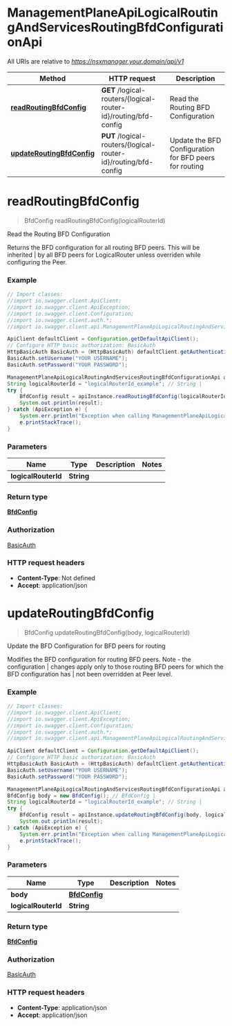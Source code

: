# ManagementPlaneApiLogicalRoutingAndServicesRoutingBfdConfigurationApi

All URIs are relative to *https://nsxmanager.your.domain/api/v1*

Method | HTTP request | Description
------------- | ------------- | -------------
[**readRoutingBfdConfig**](ManagementPlaneApiLogicalRoutingAndServicesRoutingBfdConfigurationApi.md#readRoutingBfdConfig) | **GET** /logical-routers/{logical-router-id}/routing/bfd-config | Read the Routing BFD Configuration
[**updateRoutingBfdConfig**](ManagementPlaneApiLogicalRoutingAndServicesRoutingBfdConfigurationApi.md#updateRoutingBfdConfig) | **PUT** /logical-routers/{logical-router-id}/routing/bfd-config | Update the BFD Configuration for BFD peers for routing

<a name="readRoutingBfdConfig"></a>
# **readRoutingBfdConfig**
> BfdConfig readRoutingBfdConfig(logicalRouterId)

Read the Routing BFD Configuration

Returns the BFD configuration for all routing BFD peers. This will be inherited |   by all BFD peers for LogicalRouter unless overriden while configuring the Peer. 

### Example
```java
// Import classes:
//import io.swagger.client.ApiClient;
//import io.swagger.client.ApiException;
//import io.swagger.client.Configuration;
//import io.swagger.client.auth.*;
//import io.swagger.client.api.ManagementPlaneApiLogicalRoutingAndServicesRoutingBfdConfigurationApi;

ApiClient defaultClient = Configuration.getDefaultApiClient();
// Configure HTTP basic authorization: BasicAuth
HttpBasicAuth BasicAuth = (HttpBasicAuth) defaultClient.getAuthentication("BasicAuth");
BasicAuth.setUsername("YOUR USERNAME");
BasicAuth.setPassword("YOUR PASSWORD");

ManagementPlaneApiLogicalRoutingAndServicesRoutingBfdConfigurationApi apiInstance = new ManagementPlaneApiLogicalRoutingAndServicesRoutingBfdConfigurationApi();
String logicalRouterId = "logicalRouterId_example"; // String | 
try {
    BfdConfig result = apiInstance.readRoutingBfdConfig(logicalRouterId);
    System.out.println(result);
} catch (ApiException e) {
    System.err.println("Exception when calling ManagementPlaneApiLogicalRoutingAndServicesRoutingBfdConfigurationApi#readRoutingBfdConfig");
    e.printStackTrace();
}
```

### Parameters

Name | Type | Description  | Notes
------------- | ------------- | ------------- | -------------
 **logicalRouterId** | **String**|  |

### Return type

[**BfdConfig**](BfdConfig.md)

### Authorization

[BasicAuth](../README.md#BasicAuth)

### HTTP request headers

 - **Content-Type**: Not defined
 - **Accept**: application/json

<a name="updateRoutingBfdConfig"></a>
# **updateRoutingBfdConfig**
> BfdConfig updateRoutingBfdConfig(body, logicalRouterId)

Update the BFD Configuration for BFD peers for routing

Modifies the BFD configuration for routing BFD peers. Note - the configuration |   changes apply only to those routing BFD peers for which the BFD configuration has |   not been overridden at Peer level. 

### Example
```java
// Import classes:
//import io.swagger.client.ApiClient;
//import io.swagger.client.ApiException;
//import io.swagger.client.Configuration;
//import io.swagger.client.auth.*;
//import io.swagger.client.api.ManagementPlaneApiLogicalRoutingAndServicesRoutingBfdConfigurationApi;

ApiClient defaultClient = Configuration.getDefaultApiClient();
// Configure HTTP basic authorization: BasicAuth
HttpBasicAuth BasicAuth = (HttpBasicAuth) defaultClient.getAuthentication("BasicAuth");
BasicAuth.setUsername("YOUR USERNAME");
BasicAuth.setPassword("YOUR PASSWORD");

ManagementPlaneApiLogicalRoutingAndServicesRoutingBfdConfigurationApi apiInstance = new ManagementPlaneApiLogicalRoutingAndServicesRoutingBfdConfigurationApi();
BfdConfig body = new BfdConfig(); // BfdConfig | 
String logicalRouterId = "logicalRouterId_example"; // String | 
try {
    BfdConfig result = apiInstance.updateRoutingBfdConfig(body, logicalRouterId);
    System.out.println(result);
} catch (ApiException e) {
    System.err.println("Exception when calling ManagementPlaneApiLogicalRoutingAndServicesRoutingBfdConfigurationApi#updateRoutingBfdConfig");
    e.printStackTrace();
}
```

### Parameters

Name | Type | Description  | Notes
------------- | ------------- | ------------- | -------------
 **body** | [**BfdConfig**](BfdConfig.md)|  |
 **logicalRouterId** | **String**|  |

### Return type

[**BfdConfig**](BfdConfig.md)

### Authorization

[BasicAuth](../README.md#BasicAuth)

### HTTP request headers

 - **Content-Type**: application/json
 - **Accept**: application/json

